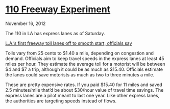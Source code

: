 # [110 Freeway Experiment](/2012/11/16/110-freeway-experiment/ "110 Freeway Experiment")

November 16, 2012

The 110 in LA has express lanes as of Saturday.

[L.A.’s first freeway toll lanes off to smooth start, officials say](http://latimesblogs.latimes.com/lanow/2012/11/la-110-freeway-toll-lanes-smooth-start.html)

Tolls vary from 25 cents to $1.40 a mile, depending on congestion and demand. Officials aim to keep travel speeds in the express lanes at least 45 miles per hour. They estimate the average toll for a motorist will be between $4 and $7 a trip, although it could be as much as $15.40. Officials estimate the lanes could save motorists as much as two to three minutes a mile.

These are pretty expensive rates. If you paid $15.40 for 11 miles and saved 2.5 minutes/mile that’d be about $30/hour value of travel time savings. The express lanes are a pilot meant to last one year. Like other express lanes, the authorities are targeting speeds instead of flows.
